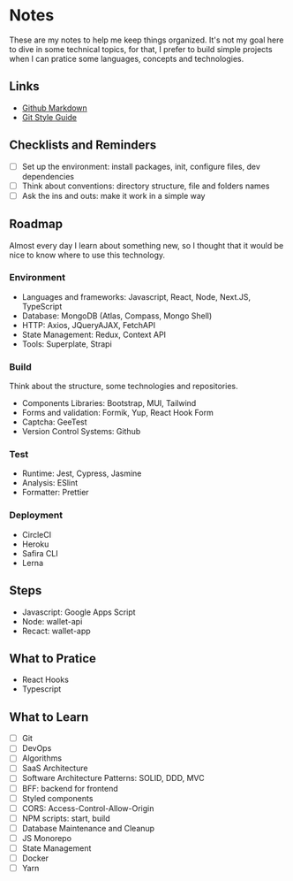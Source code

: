 # Notes
These are my notes to help me keep things organized. It's not my goal here to dive in some technical topics, for that, I prefer to build simple projects when I can pratice some languages, concepts and technologies.

## Links
- [Github Markdown](https://docs.github.com/en/get-started/writing-on-github/getting-started-with-writing-and-formatting-on-github/basic-writing-and-formatting-syntax#GitHub-flavored-markdown)
- [Git Style Guide](https://udacity.github.io/git-styleguide/index.html)

## Checklists and Reminders

- [ ] Set up the environment: install packages, init, configure files, dev dependencies
- [ ] Think about conventions: directory structure, file and folders names
- [ ] Ask the ins and outs: make it work in a simple way

## Roadmap
Almost every day I learn about something new, so I thought that it would be nice to know where to use this technology.

### Environment
- Languages and frameworks: Javascript, React, Node, Next.JS, TypeScript
- Database: MongoDB (Atlas, Compass, Mongo Shell)
- HTTP: Axios, JQueryAJAX, FetchAPI
- State Management: Redux, Context API
- Tools: Superplate, Strapi

### Build
Think about the structure, some technologies and repositories.

- Components Libraries: Bootstrap, MUI, Tailwind
- Forms and validation: Formik, Yup, React Hook Form
- Captcha: GeeTest
- Version Control Systems: Github

### Test

- Runtime: Jest, Cypress, Jasmine
- Analysis: ESlint
- Formatter: Prettier

### Deployment

- CircleCI
- Heroku
- Safira CLI
- Lerna

## Steps
- Javascript: Google Apps Script
- Node: wallet-api
- Recact: wallet-app

## What to Pratice
- React Hooks
- Typescript

## What to Learn
- [ ] Git
- [ ] DevOps
- [ ] Algorithms
- [ ] SaaS Architecture
- [ ] Software Architecture Patterns: SOLID, DDD, MVC
- [ ] BFF: backend for frontend
- [ ] Styled components
- [ ] CORS: Access-Control-Allow-Origin
- [ ] NPM scripts: start, build
- [ ] Database Maintenance and Cleanup
- [ ] JS Monorepo
- [ ] State Management
- [ ] Docker
- [ ] Yarn